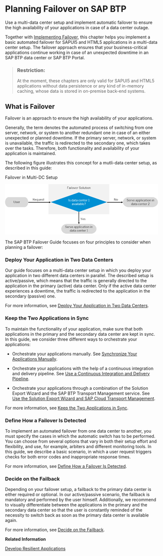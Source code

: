 <!-- loio8c46464783664ac4a748e70a91e08508 -->

# Planning Failover on SAP BTP

Use a multi-data center setup and implement automatic failover to ensure the high availability of your applications in case of a data center outage.

Together with [Implementing Failover](../deploy-and-deliver/implementing-failover-df972c5.md), this chapter helps you implement a basic automated failover for SAPUI5 and HTML5 applications in a multi-data center setup. The failover approach ensures that your business-critical applications continue working in case of an unexpected downtime in an SAP BTP data center or SAP BTP Portal.

> ### Restriction:  
> At the moment, these chapters are only valid for SAPUI5 and HTML5 applications without data persistence or any kind of in-memory caching, whose data is stored in on-premise back-end systems.



<a name="loio8c46464783664ac4a748e70a91e08508__section_tdm_2qr_yhb"/>

## What is Failover

Failover is an approach to ensure the high availability of your applications.

Generally, the term denotes the automated process of switching from one server, network, or system to another redundant one in case of an either unexpected or planned downtime. If the primary server, network, or system is unavailable, the traffic is redirected to the secondary one, which takes over the tasks. Therefore, both functionality and availability of your application is maintained.

The following figure illustrates this concept for a mutli-data center setup, as described in this guide:

  
  
Failover in Multi-DC Setup

 ![Failover in Multi-DC Setup](images/Failover_Flowchart_1bd23e7.png "Failover in Multi-DC Setup") 

The SAP BTP Failover Guide focuses on four principles to consider when planning a failover:



### Deploy Your Application in Two Data Centers

Our guide focuses on a multi-data center setup in which you deploy your application in two different data centers in parallel. The described setup is active/passive, which means that the traffic is generally directed to the application in the primary \(active\) data center. Only if the active data center experiences a downtime, the traffic is redirected to the application in the secondary \(passive\) one.

For more information, see [Deploy Your Application in Two Data Centers](../deploy-and-deliver/deploy-your-application-in-two-data-centers-61d08d8.md).



### Keep the Two Applications in Sync

To maintain the functionality of your application, make sure that both applications in the primary and the secondary data center are kept in sync. In this guide, we consider three different ways to orchestrate your applications:

-   Orchestrate your applications manually. See [Synchronize Your Applications Manually](../deploy-and-deliver/keep-the-two-applications-in-sync-e6d2bdb.md#loio5606f91c66b44354bd99cce0a0b9da5d).

-   Orchestrate your applications with the help of a continuous integration and delivery pipeline. See [Use a Continuous Integration and Delivery Pipeline](../deploy-and-deliver/keep-the-two-applications-in-sync-e6d2bdb.md#loioe603c7411eb0483eaeda10fee8aacb5b).

-   Orchestrate your applications through a combination of the Solution Export Wizard and the SAP BTP Transport Management service. See [Use the Solution Export Wizard and SAP Cloud Transport Management](../deploy-and-deliver/keep-the-two-applications-in-sync-e6d2bdb.md#loio8b3131f1b7504bc7b8a2e1e8b46f71f0).


For more information, see [Keep the Two Applications in Sync](../deploy-and-deliver/keep-the-two-applications-in-sync-e6d2bdb.md#loioe6d2bdb006734bd69e394379ff0dd956).



### Define How a Failover Is Detected

To implement an automated failover from one data center to another, you must specify the cases in which the automatic switch has to be performed. You can choose from several options that vary in both their setup effort and flexibility, and use, for example, arbiters and different monitoring tools. In this guide, we describe a basic scenario, in which a user request triggers checks for both error codes and inappropriate response times.

For more information, see [Define How a Failover Is Detected](../deploy-and-deliver/define-how-a-failover-is-detected-88b86db.md).



### Decide on the Failback

Depending on your failover setup, a failback to the primary data center is either required or optional. In our active/passive scenario, the failback is mandatory and performed by the user himself. Additionally, we recommend to visually differentiate between the applications in the primary and the secondary data center so that the user is constantly reminded of the necessity to switch back as soon as the primary data center is available again.

For more information, see [Decide on the Failback](../deploy-and-deliver/decide-on-the-failback-963f962.md).

**Related Information**  


[Develop Resilient Applications](../develop-and-build/develop-resilient-applications-b1b929a.md "Our best practices about resilient application design help you to make your applications running on SAP BTP stable and highly available.")

